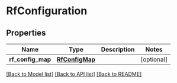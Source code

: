 # RfConfiguration

## Properties
Name | Type | Description | Notes
------------ | ------------- | ------------- | -------------
**rf_config_map** | [**RfConfigMap**](RfConfigMap.md) |  | [optional] 

[[Back to Model list]](../README.md#documentation-for-models) [[Back to API list]](../README.md#documentation-for-api-endpoints) [[Back to README]](../README.md)

